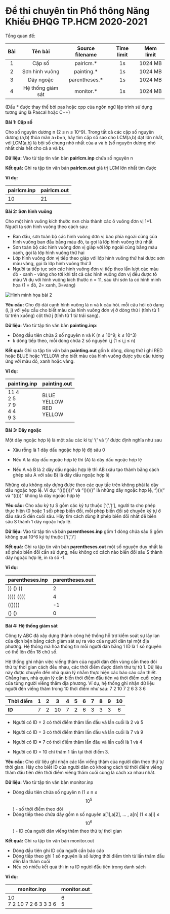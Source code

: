 # Đề thi chuyên tin Phổ thông Năng Khiếu ĐHQG TP.HCM 2020-2021

Tổng quan đề:

| Bài |      Tên bài      | Source filename | Time limit | Mem limit |
|:---:|:-----------------:|:---------------:|:----------:|:---------:|
|  1  | Cặp số            | pairlcm.*       |     1s     |  1024 MB  |
|  2  | Sơn hình vuông    | painting.*      |     1s     |  1024 MB  |
|  3  | Dãy ngoặc         | parentheses.*   |     1s     |  1024 MB  |
|  4  | Hệ thống giám sát | monitor.*       |     1s     |  1024 MB  |

(Dấu * được thay thế bởi pas hoặc cpp của ngôn ngữ lập trình sử dụng tương ứng là Pascal hoặc C++)

**Bài 1: Cặp số**

Cho số nguyên dương n (2 ≤ n ≤ 10^9). Trong tất cả các cặp số nguyên dương (a,b) thỏa mãn a+b=n, hãy tìm cặp số sao cho LCM(a,b) đạt lớn nhất, với LCM(a,b) là bội số chung nhỏ nhất của a và b (số nguyên dương nhỏ nhất chia hết cho cả a và b).

**Dữ liệu:** Vào từ tập tin văn bản **pairlcm.inp** chứa số nguyên n

**Kết quả:** Ghi ra tập tin văn bản **pairlcm.out** giá trị LCM lớn nhất tìm được

**Ví dụ:**

| pairlcm.inp | pairlcm.out|
| --- | --- |
|  10   |  21   |

**Bài 2: Sơn hình vuông**

Cho một hình vuông kích thước nxn chia thành các ô vuông đơn vị 1*1. Người ta sơn hình vuông theo cách sau:
- Ban đầu, sơn toàn bộ các hình vuông đơn vị bao phía ngoài cùng của hình vuông ban đầu bằng màu đỏ, ta gọi là lớp hình vuông thứ nhất
- Sơn toàn bộ các hình vuông đơn vị giáp với lớp ngoài cùng bằng màu xanh, gọi là lớp hình vuông thứ hai
- Lớp hình vuông đơn vị tiếp theo giáp với lớp hình vuông thứ hai được sơn màu vàng, gọi là lớp hình vuông thứ 3
- Người ta tiếp tục sơn các hình vuông đơn vị tiếp theo lần lượt các màu đỏ - xanh - vàng cho tới khi tất cả các hình vuông đơn vị đều được tô màu
Ví dụ với hình vuông kích thước n = 11, sau khi sơn ta có hình minh họa
(1 = đỏ, 2= xanh, 3=vàng)

![Hình minh họa bài 2](https://i.imgur.com/CbruxKS.png)

**Yêu cầu:** Cho độ dài cạnh hình vuông là n và k câu hỏi. mỗi câu hỏi có dạng (i, j) với yêu cầu cho biết màu của hình vuông đơn vị ở dòng thứ i (tính từ 1 từ trên xuống) cột thứ j (tính từ 1 từ trái sang).

**Dữ liệu:** Vào từ tập tin văn bản **painting.inp**:

- Dòng đầu tiên chứa 2 số nguyên n và K (n ≤ 10^9; k ≤ 10^3)
- k dòng tiếp theo, mỗi dòng chứa 2 số nguyên i,j (1 ≤ i,j ≤ n)

**Kết quả:** Ghi ra tập tin văn bản **painting.out** gồn k dòng, dòng thứ i ghi RED hoặc BLUE hoặc YELLOW cho biết màu của hình vuông được yêu cầu tương ứng với màu đỏ, xanh hoặc vàng.

**Ví dụ:**

| painting.inp                             | painting.out                                |
| :--------------------------------------- | :------------------------------------------ |
| 11 4<br />2 5<br />7 9<br />4 4<br />9 3 | BLUE<br />YELLOW<br />RED<br />YELLOW<br /> |

**Bài 3: Dãy ngoặc**

Một dãy ngoặc hợp lệ là một xâu các kí tự ‘(‘ và ‘)’ được định nghĩa như sau

- Xâu rỗng là 1 dãy dấu ngoặc hợp lệ độ sâu 0

- Nếu A là dãy dấu ngoặc hợp lệ thì (A) là dãy dấu ngoặc hợp lệ

- Nếu A và B là 2 dãy dấu ngoặc hợp lệ thì AB (xâu tạo thành bằng cách ghép sâu A với sâu B) lã dãy dấu ngoặc hợp lệ

Những xâu không xây dựng được theo các quy tắc trên không phải là dãy dấu ngoặc hợp lệ. Ví dụ: “((()()))” và “()()()” là những dãy ngoặc hợp lệ, “)()(“ và “((())” không là dãy ngoặc hợp lệ

**Yêu cầu:** Cho xâu ký tự S gồm các ký tự thuộc [‘(‘,’)’], người ta cho phép thực hiện (0 hoặc 1 số) phép biến đổi, mỗi phép biến đổi sẽ chuyển ký tự ở đầu sâu S đến cuối sâu. Hãy tìm cách dùng ít phép biến đổi nhất để biến sâu S thành 1 dãy ngoặc hợp lệ.

**Dữ liệu:** Vào từ tập tin vă bản **parentheses.inp** gồm 1 dòng chứa sâu S gồm không quá 10^6 ký tự thuộc [‘(‘,’)’]

**Kết quả:** Ghi ra tập tin văn bản **parentheses.out** một số nguyên duy nhất là số phép biến đổi cần sử dụng, nếu không có cách nào biến đổi sâu S thành dãy ngoặc hợp lệ, in ra số -1.

**Ví dụ:**

| parentheses.inp | parentheses.out |
| --------------- | --------------- |
| )) () ((        | 2               |
| )))) ((((       | 4               |
| (())))          | -1              |
| () ()           | 0               |



**Bài 4: Hệ thống giám sát**

Công ty ABC đã xây dựng thành công hệ thống hỗ trợ kiểm soát sự lây lan của dịch bện bằng cách giám sát sự ra vào của người dân tại một địa phương. Hệ thống mã hóa thông tin mỗi người dân bằng 1 ID là 1 số nguyên có thể lên đến 18 chữ số.

Hệ thống ghi nhận việc viếng thăm của người dân đến vùng cần theo dõi thứ tự thời gian cách đều nhau, các thời điểm được đánh thư tự từ 1. Dữ liệu này được chuyển đến nhà quản lý nhằm thực hiện các báo cáo cần thiết. Chẳng hạn, nhà quản lý cần biến thời điểm đầu tiên và thời điểm cuối cùng của từng người viếng thăm địa phương. Ví dụ, hệ thống ghi nhận dữ liệu người đến viếng thăm trong 10 thời điểm như sau: 7 2 10 7 2 6 3 3 6

| Thời điểm |  1   |  2   |  3   |  4   |  5   |  6   |  7   |  8   |  9   |  10  |
| --------- | :--: | :--: | :--: | :--: | :--: | :--: | :--: | :--: | :--: | :--: |
| **ID**    |  7   |  2   |  10  |  7   |  2   |  6   |  3   |  3   |  3   |  6   |

- Người có ID = 2 có thời điểm thăm lần đầu và lần cuối là 2 và 5

- Người có ID = 3 có thời điểm thăm lần đầu và lần cuối là 7 và 9

- Người có ID = 7 có thời điểm thăm lần đâu và lần cuối là 1 và 4

- Người có ID = 10 chỉ thăm 1 lần tại thời điểm 3.

**Yêu cầu:** Cho dữ liệu ghi nhận các lần viếng thăm của người dân theo thứ tự thời gian. Hãy cho biết ID của người dân có khoảng cách từ thời điểm viếng thăm đầu tiên đến thời điểm viếng thăm cuối cùng là cách xa nhau nhất.

**Dữ liệu:** Vào từ tập tin văn bản monitor.inp

- Dòng đầu tiên chứa số nguyên n (1 ≤ n ≤ $$10^5$$) - số thời điểm theo dõi
- Dòng tiếp theo chứa dãy gồm n số nguyên a[1],a[2], … , a[n] (1 ≤ a[i] ≤ $$10^6$$) - ID của người dân viếng thăm theo thứ tự thời gian

**Kết quả:** Ghi ra tập tin văn bản monitor.out

- Dòng đầu tiên ghi ID của người cần báo cáo
- Dòng tiếp theo ghi 1 số nguyên là số lượng thời điểm tính từ lần thăm đầu đến lần thăm cuối
- Nếu có nhiều kết quả thì in ra ID người đầu tiên trong danh sách

**Ví dụ:**

| monitor.inp                  | monitor.out |
| ---------------------------- | ----------- |
| 10<br />7 2 10 7 2 6 3 3 3 6 | 6<br />5    |
